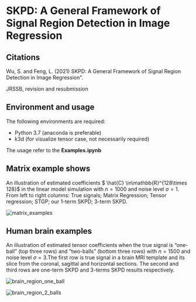 # SKPD: A General Framework of Signal Region Detection in Image Regression

## Citations

Wu, S. and Feng, L. (2021)  SKPD: A General Framework of Signal Region Detection in Image Regression".

JRSSB, revision and resubmission

## Environment and usage

The following environments are required:

- Python 3.7 (anaconda is preferable)
- k3d (for visualize tensor case, not necessarily required)

The usage refer to the **Examples.ipynb**

##  Matrix example shows

An illustration of estimated coefficients $ \hat{C} \in\mathbb{R}^{128\times 128}$ in the linear model simulation with $n=1000$ and noise level $\sigma = 1$. From left to right columns: True signals; Matrix Regression; Tensor regression; STGP; our 1-term SKPD; 3-term SKPD.

![matrix_examples](https://github.com/SanyouWu/SKPD/blob/main/matrix_examples.png)

## Human brain examples

An illustration of estimated tensor coefficients when the true signal is “one-ball” (top three rows) and “two-balls” (bottom three rows) with $n= 1500$ and noise level $\sigma = 3$.The first row is true signal in a brain MRI template and its slice from the coronal, sagittal and horizontal sections. The second and third rows are one-term SKPD and 3-terms SKPD results respectively.



![brain_region_one_ball](https://github.com/SanyouWu/SKPD/blob/main/brain_region_one_ball.png)

![brain_region_2_balls](https://github.com/SanyouWu/SKPD/blob/main/brain_region_2_balls.png)


